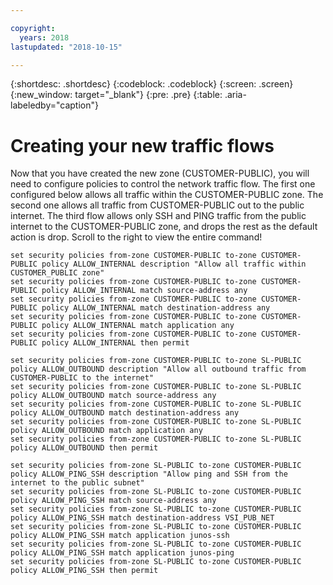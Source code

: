 ```yaml
---

copyright:
  years: 2018
lastupdated: "2018-10-15"

---
```


{:shortdesc: .shortdesc}
{:codeblock: .codeblock}
{:screen: .screen}
{:new_window: target="_blank"}
{:pre: .pre}
{:table: .aria-labeledby="caption"}

# Creating your new traffic flows
Now that you have created the new zone (CUSTOMER-PUBLIC), you will need to configure policies to control the network traffic flow.  The first one configured below allows all traffic within the CUSTOMER-PUBLIC zone.  The second one allows all traffic from CUSTOMER-PUBLIC out to the public internet.  The third flow allows only SSH and PING traffic from the public internet to the CUSTOMER-PUBLIC zone, and drops the rest as the default action is drop.
Scroll to the right to view the entire command!  

```
set security policies from-zone CUSTOMER-PUBLIC to-zone CUSTOMER-PUBLIC policy ALLOW_INTERNAL description "Allow all traffic within CUSTOMER_PUBLIC zone"
set security policies from-zone CUSTOMER-PUBLIC to-zone CUSTOMER-PUBLIC policy ALLOW_INTERNAL match source-address any
set security policies from-zone CUSTOMER-PUBLIC to-zone CUSTOMER-PUBLIC policy ALLOW_INTERNAL match destination-address any
set security policies from-zone CUSTOMER-PUBLIC to-zone CUSTOMER-PUBLIC policy ALLOW_INTERNAL match application any
set security policies from-zone CUSTOMER-PUBLIC to-zone CUSTOMER-PUBLIC policy ALLOW_INTERNAL then permit

set security policies from-zone CUSTOMER-PUBLIC to-zone SL-PUBLIC policy ALLOW_OUTBOUND description "Allow all outbound traffic from CUSTOMER-PUBLIC to the internet"
set security policies from-zone CUSTOMER-PUBLIC to-zone SL-PUBLIC policy ALLOW_OUTBOUND match source-address any
set security policies from-zone CUSTOMER-PUBLIC to-zone SL-PUBLIC policy ALLOW_OUTBOUND match destination-address any
set security policies from-zone CUSTOMER-PUBLIC to-zone SL-PUBLIC policy ALLOW_OUTBOUND match application any
set security policies from-zone CUSTOMER-PUBLIC to-zone SL-PUBLIC policy ALLOW_OUTBOUND then permit

set security policies from-zone SL-PUBLIC to-zone CUSTOMER-PUBLIC policy ALLOW_PING_SSH description "Allow ping and SSH from the internet to the public subnet"
set security policies from-zone SL-PUBLIC to-zone CUSTOMER-PUBLIC policy ALLOW_PING_SSH match source-address any
set security policies from-zone SL-PUBLIC to-zone CUSTOMER-PUBLIC policy ALLOW_PING_SSH match destination-address VSI_PUB_NET
set security policies from-zone SL-PUBLIC to-zone CUSTOMER-PUBLIC policy ALLOW_PING_SSH match application junos-ssh
set security policies from-zone SL-PUBLIC to-zone CUSTOMER-PUBLIC policy ALLOW_PING_SSH match application junos-ping
set security policies from-zone SL-PUBLIC to-zone CUSTOMER-PUBLIC policy ALLOW_PING_SSH then permit
```  
